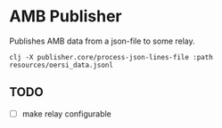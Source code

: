 # AMB Publisher

Publishes AMB data from a json-file to some relay.

`clj -X publisher.core/process-json-lines-file :path resources/oersi_data.jsonl`


## TODO

- [ ] make relay configurable
